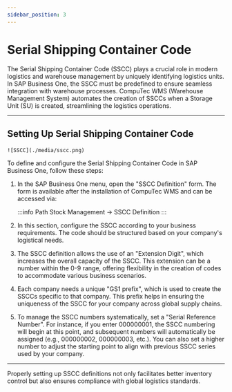 ```yaml
---
sidebar_position: 3
---
```


# Serial Shipping Container Code

The Serial Shipping Container Code (SSCC) plays a crucial role in modern logistics and warehouse management by uniquely identifying logistics units. In SAP Business One, the SSCC must be predefined to ensure seamless integration with warehouse processes. CompuTec WMS (Warehouse Management System) automates the creation of SSCCs when a Storage Unit (SU) is created, streamlining the logistics operations.

---

## Setting Up Serial Shipping Container Code

    ![SSCC](./media/sscc.png)

To define and configure the Serial Shipping Container Code in SAP Business One, follow these steps:

1. In the SAP Business One menu, open the "SSCC Definition" form. The form is available after the installation of CompuTec WMS and can be accessed via:

    :::info Path
        Stock Management → SSCC Definition
    :::

2. In this section, configure the SSCC according to your business requirements. The code should be structured based on your company's logistical needs.

3. The SSCC definition allows the use of an "Extension Digit", which increases the overall capacity of the SSCC. This extension can be a number within the 0-9 range, offering flexibility in the creation of codes to accommodate various business scenarios.

4. Each company needs a unique "GS1 prefix", which is used to create the SSCCs specific to that company. This prefix helps in ensuring the uniqueness of the SSCC for your company across global supply chains.

5. To manage the SSCC numbers systematically, set a "Serial Reference Number". For instance, if you enter 000000001, the SSCC numbering will begin at this point, and subsequent numbers will automatically be assigned (e.g., 000000002, 000000003, etc.). You can also set a higher number to adjust the starting point to align with previous SSCC series used by your company.

---
Properly setting up SSCC definitions not only facilitates better inventory control but also ensures compliance with global logistics standards.
